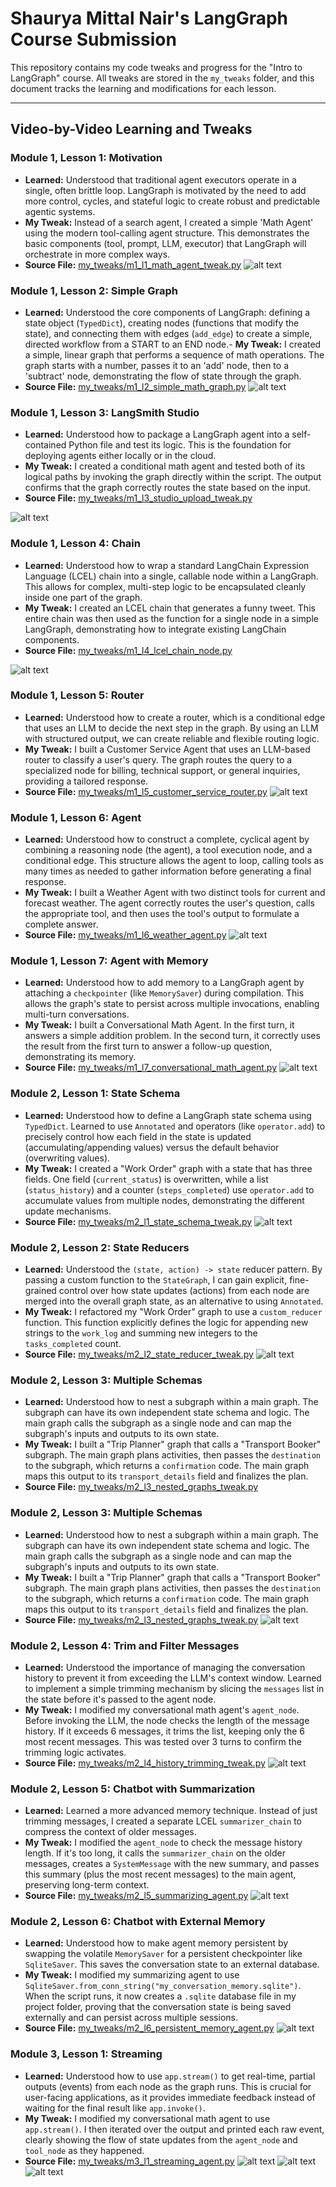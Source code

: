 # Shaurya Mittal Nair's LangGraph Course Submission

This repository contains my code tweaks and progress for the "Intro to LangGraph" course. All tweaks are stored in the `my_tweaks` folder, and this document tracks the learning and modifications for each lesson.

---

## Video-by-Video Learning and Tweaks

### Module 1, Lesson 1: Motivation
- **Learned:** Understood that traditional agent executors operate in a single, often brittle loop. LangGraph is motivated by the need to add more control, cycles, and stateful logic to create robust and predictable agentic systems.
- **My Tweak:** Instead of a search agent, I created a simple 'Math Agent' using the modern tool-calling agent structure. This demonstrates the basic components (tool, prompt, LLM, executor) that LangGraph will orchestrate in more complex ways.
- **Source File:** [my_tweaks/m1_l1_math_agent_tweak.py](my_tweaks/m1_l1_math_agent_tweak.py)
![alt text](image.png)

### Module 1, Lesson 2: Simple Graph
- **Learned:** Understood the core components of LangGraph: defining a state object (`TypedDict`), creating nodes (functions that modify the state), and connecting them with edges (`add_edge`) to create a simple, directed workflow from a START to an END node.- **My Tweak:** I created a simple, linear graph that performs a sequence of math operations. The graph starts with a number, passes it to an 'add' node, then to a 'subtract' node, demonstrating the flow of state through the graph.
- **Source File:** [my_tweaks/m1_l2_simple_math_graph.py](my_tweaks/m1_l2_simple_math_graph.py)
![alt text](image-1.png)

### Module 1, Lesson 3: LangSmith Studio
- **Learned:** Understood how to package a LangGraph agent into a self-contained Python file and test its logic. This is the foundation for deploying agents either locally or in the cloud.
- **My Tweak:** I created a conditional math agent and tested both of its logical paths by invoking the graph directly within the script. The output confirms that the graph correctly routes the state based on the input.
- **Source File:** [my_tweaks/m1_l3_studio_upload_tweak.py](my_tweaks/m1_l3_studio_upload_tweak.py)

![alt text](image-2.png)

### Module 1, Lesson 4: Chain
- **Learned:** Understood how to wrap a standard LangChain Expression Language (LCEL) chain into a single, callable node within a LangGraph. This allows for complex, multi-step logic to be encapsulated cleanly inside one part of the graph.
- **My Tweak:** I created an LCEL chain that generates a funny tweet. This entire chain was then used as the function for a single node in a simple LangGraph, demonstrating how to integrate existing LangChain components.
- **Source File:** [my_tweaks/m1_l4_lcel_chain_node.py](my_tweaks/m1_l4_lcel_chain_node.py)

![alt text](image-3.png)


### Module 1, Lesson 5: Router
- **Learned:** Understood how to create a router, which is a conditional edge that uses an LLM to decide the next step in the graph. By using an LLM with structured output, we can create reliable and flexible routing logic.
- **My Tweak:** I built a Customer Service Agent that uses an LLM-based router to classify a user's query. The graph routes the query to a specialized node for billing, technical support, or general inquiries, providing a tailored response.
- **Source File:** [my_tweaks/m1_l5_customer_service_router.py](my_tweaks/m1_l5_customer_service_router.py)
![alt text](image-4.png)


### Module 1, Lesson 6: Agent
- **Learned:** Understood how to construct a complete, cyclical agent by combining a reasoning node (the agent), a tool execution node, and a conditional edge. This structure allows the agent to loop, calling tools as many times as needed to gather information before generating a final response.
- **My Tweak:** I built a Weather Agent with two distinct tools for current and forecast weather. The agent correctly routes the user's question, calls the appropriate tool, and then uses the tool's output to formulate a complete answer.
- **Source File:** [my_tweaks/m1_l6_weather_agent.py](my_tweaks/m1_l6_weather_agent.py)
![alt text](image-5.png)



### Module 1, Lesson 7: Agent with Memory
- **Learned:** Understood how to add memory to a LangGraph agent by attaching a `checkpointer` (like `MemorySaver`) during compilation. This allows the graph's state to persist across multiple invocations, enabling multi-turn conversations.
- **My Tweak:** I built a Conversational Math Agent. In the first turn, it answers a simple addition problem. In the second turn, it correctly uses the result from the first turn to answer a follow-up question, demonstrating its memory.
- **Source File:** [my_tweaks/m1_l7_conversational_math_agent.py](my_tweaks/m1_l7_conversational_math_agent.py)
![alt text](image-6.png)

### Module 2, Lesson 1: State Schema
- **Learned:** Understood how to define a LangGraph state schema using `TypedDict`. Learned to use `Annotated` and operators (like `operator.add`) to precisely control how each field in the state is updated (accumulating/appending values) versus the default behavior (overwriting values).
- **My Tweak:** I created a "Work Order" graph with a state that has three fields. One field (`current_status`) is overwritten, while a list (`status_history`) and a counter (`steps_completed`) use `operator.add` to accumulate values from multiple nodes, demonstrating the different update mechanisms.
- **Source File:** [my_tweaks/m2_l1_state_schema_tweak.py](my_tweaks/m2_l1_state_schema_tweak.py)
![alt text](image-7.png)

### Module 2, Lesson 2: State Reducers
- **Learned:** Understood the `(state, action) -> state` reducer pattern. By passing a custom function to the `StateGraph`, I can gain explicit, fine-grained control over how state updates (actions) from each node are merged into the overall graph state, as an alternative to using `Annotated`.
- **My Tweak:** I refactored my "Work Order" graph to use a `custom_reducer` function. This function explicitly defines the logic for appending new strings to the `work_log` and summing new integers to the `tasks_completed` count.
- **Source File:** [my_tweaks/m2_l2_state_reducer_tweak.py](my_tweaks/m2_l2_state_reducer_tweak.py)
![alt text](image-8.png)

### Module 2, Lesson 3: Multiple Schemas
- **Learned:** Understood how to nest a subgraph within a main graph. The subgraph can have its own independent state schema and logic. The main graph calls the subgraph as a single node and can map the subgraph's inputs and outputs to its own state.
- **My Tweak:** I built a "Trip Planner" graph that calls a "Transport Booker" subgraph. The main graph plans activities, then passes the `destination` to the subgraph, which returns a `confirmation` code. The main graph maps this output to its `transport_details` field and finalizes the plan.
- **Source File:** [my_tweaks/m2_l3_nested_graphs_tweak.py](my_tweaks/m2_l3_nested_graphs_tweak.py)


### Module 2, Lesson 3: Multiple Schemas
- **Learned:** Understood how to nest a subgraph within a main graph. The subgraph can have its own independent state schema and logic. The main graph calls the subgraph as a single node and can map the subgraph's inputs and outputs to its own state.
- **My Tweak:** I built a "Trip Planner" graph that calls a "Transport Booker" subgraph. The main graph plans activities, then passes the `destination` to the subgraph, which returns a `confirmation` code. The main graph maps this output to its `transport_details` field and finalizes the plan.
- **Source File:** [my_tweaks/m2_l3_nested_graphs_tweak.py](my_tweaks/m2_l3_nested_graphs_tweak.py)
![alt text](image-9.png)

### Module 2, Lesson 4: Trim and Filter Messages
- **Learned:** Understood the importance of managing the conversation history to prevent it from exceeding the LLM's context window. Learned to implement a simple trimming mechanism by slicing the `messages` list in the state before it's passed to the agent node.
- **My Tweak:** I modified my conversational math agent's `agent_node`. Before invoking the LLM, the node checks the length of the message history. If it exceeds 6 messages, it trims the list, keeping only the 6 most recent messages. This was tested over 3 turns to confirm the trimming logic activates.
- **Source File:** [my_tweaks/m2_l4_history_trimming_tweak.py](my_tweaks/m2_l4_history_trimming_tweak.py)
![alt text](image-10.png)



### Module 2, Lesson 5: Chatbot with Summarization
- **Learned:** Learned a more advanced memory technique. Instead of just trimming messages, I created a separate LCEL `summarizer_chain` to compress the context of older messages.
- **My Tweak:** I modified the `agent_node` to check the message history length. If it's too long, it calls the `summarizer_chain` on the older messages, creates a `SystemMessage` with the new summary, and passes this summary (plus the most recent messages) to the main agent, preserving long-term context.
- **Source File:** [my_tweaks/m2_l5_summarizing_agent.py](my_tweaks/m2_l5_summarizing_agent.py)
![alt text](image-11.png)


### Module 2, Lesson 6: Chatbot with External Memory
- **Learned:** Understood how to make agent memory persistent by swapping the volatile `MemorySaver` for a persistent checkpointer like `SqliteSaver`. This saves the conversation state to an external database.
- **My Tweak:** I modified my summarizing agent to use `SqliteSaver.from_conn_string("my_conversation_memory.sqlite")`. When the script runs, it now creates a `.sqlite` database file in my project folder, proving that the conversation state is being saved externally and can persist across multiple sessions.
- **Source File:** [my_tweaks/m2_l6_persistent_memory_agent.py](my_tweaks/m2_l6_persistent_memory_agent.py)
![alt text](<Screenshot 2025-10-21 151553.png>)


### Module 3, Lesson 1: Streaming
- **Learned:** Understood how to use `app.stream()` to get real-time, partial outputs (events) from each node as the graph runs. This is crucial for user-facing applications, as it provides immediate feedback instead of waiting for the final result like `app.invoke()`.
- **My Tweak:** I modified my conversational math agent to use `app.stream()`. I then iterated over the output and printed each raw event, clearly showing the flow of state updates from the `agent_node` and `tool_node` as they happened.
- **Source File:** [my_tweaks/m3_l1_streaming_agent.py](my_tweaks/m3_l1_streaming_agent.py)
![alt text](image-12.png)
![alt text](image-13.png)
![alt text](image-14.png)